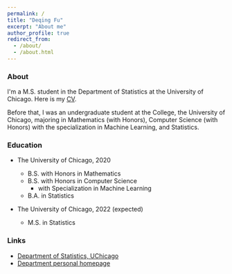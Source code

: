 ```yaml
---
permalink: /
title: "Deqing Fu"
excerpt: "About me"
author_profile: true
redirect_from: 
  - /about/
  - /about.html
---
```


### About
I'm a M.S. student in the Department of Statistics at the University of Chicago. Here is my [CV](/_docs/cv.pdf). 

Before that, I was an undergraduate student at the College, the University of Chicago, majoring in Mathematics (with Honors), Computer Science (with Honors) with the specialization in Machine Learning, and Statistics. 

### Education
* The University of Chicago, 2020
  * B.S. with Honors in Mathematics
  * B.S. with Honors in Computer Science <br/>
    * with Specialization in Machine Learning
  * B.A. in Statistics

* The University of Chicago, 2022 (expected)
  * M.S. in Statistics

### Links
* [Department of Statistics, UChicago](https://stat.uchicago.edu/)
* [Department personal homepage](https://stat.uchicago.edu/people/profile/deqing-fu/)

